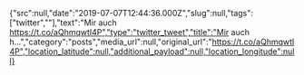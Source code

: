 {"src":null,"date":"2019-07-07T12:44:36.000Z","slug":null,"tags":["twitter",""],"text":"Mir auch https://t.co/aQhmqwtI4P","type":"twitter_tweet","title":"Mir auch h…","category":"posts","media_url":null,"original_url":"https://t.co/aQhmqwtI4P","location_latitude":null,"additional_payload":null,"location_longitude":null}